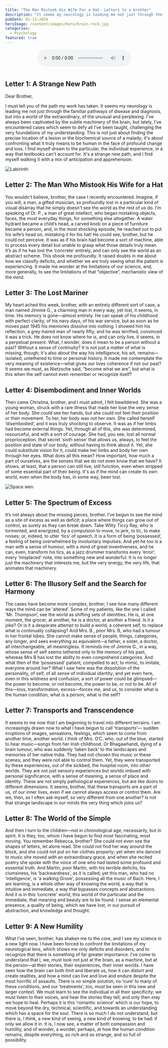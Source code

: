 ```yaml
---
title: "The Man Mistook His Wife For a Hat: Letters to a brother"
description: "It seems my neurology is leading me not just through the familiar pathways of disease and diagnosis, but into a world of the extraordinary, of the unusual and perplexing."
pubDate: 02-13-2024
heroImage: /content/images/hero/brain-rock.jpg
categories:
  - Psychology
featured: true
---
```


<div style="text-align: center;padding-bottom: 14px;">
<audio controls>
   <source src="/content/audio/podcasts/man-who-mistook-wife-hat.mp3" type="audio/mp3">
   Your browser does not support the audio element.
</audio>
</div>

## Letter 1: A Strange New Path

Dear Brother,

I must tell you of the path my work has taken. It seems my neurology is leading me not just through the familiar pathways of disease and diagnosis, but into a world of the extraordinary, of the unusual and perplexing. I've always been captivated by the subtle machinery of the brain, but lately, I’ve encountered cases which seem to defy all I’ve been taught, challenging the very foundations of my understanding. This is not just about finding the precise location of a lesion or the biochemical source of a malady; it's about confronting what it truly means to be human in the face of profound change and loss. I find myself drawn to the particular, the individual experience, in a way that textbooks can't account for. It's a strange new path, and I find myself walking it with a mix of anticipation and apprehension.

![Labirinth](/content/images/assets/labirinth.jpg)

## Letter 2: The Man Who Mistook His Wife for a Hat

You wouldn't believe, brother, the case I recently encountered. Imagine, if you will, a man, a gifted musician, so profoundly lost in a particular kind of visual disarray that he simply doesn’t see the world as the rest of us do. I’m speaking of Dr. P., a man of great intellect, who began mistaking objects, faces, the most everyday things, for something else altogether. A water hydrant became a child’s head, a carved knob on a piece of furniture became a person, and, in the most shocking episode, he reached out to put his wife’s head on, mistaking it for his hat! He could see, brother, but he could not perceive. It was as if his brain had become a sort of machine, able to process every detail but unable to grasp what those details truly mean. It’s as if he has lost the ‘concrete’ entirely, and can only see the world as an abstract scheme. This shook me profoundly. It raised doubts in me about how we classify deficits, and whether we are truly seeing what the patient is experiencing. It made me wonder at the limitations of our science, and, more generally, to see the limitations of that “objective”, mechanistic view of the mind.

## Letter 3: The Lost Mariner

My heart ached this week, brother, with an entirely different sort of case, a man named Jimmie G., a charming man in every way, yet lost, it seems, in time. His memory is gone—almost entirely. He can speak of his childhood with perfect clarity, of his navy days, of his war service, but as soon as he moves past 1945 his memories dissolve into nothing. I showed him his reflection, a grey-haired man of nearly fifty, and he was terrified, convinced it was a trick. He does not know where he is, and can only live, it seems, in a perpetual present. What, I wonder, does it mean to be a person without a past? Without a sense of continuity? It is not just a matter of what is missing, though; it's also about the way his intelligence, his wit, remains— isolated, untethered to time or personal history. It made me contemplate the very meaning of existence—what gives our lives coherence if not our past? It seems we must, as Nietzsche said, “become what we are”, but what is this when the self cannot even remember or recognize itself?

## Letter 4: Disembodiment and Inner Worlds

Then came Christina, brother, and I must admit, I felt bewildered. She was a young woman, struck with a rare illness that made her lose the very sense of her body. She could see her hands, but she could not feel their position or their movement. To her, her body was not her own. She called herself ‘disembodied’, and it was truly shocking to observe. It was as if her limbs had become external things. Yet, through all of this, she was determined, resourceful, and with a sort of courage. She had, you see, lost all normal proprioception, that secret ‘sixth sense’ that allows us, always, to feel the position and state of our body, without having to think about it. Yet, she could substitute vision for it, could make her limbs and body her own through her eyes. What does all this mean? How important, how much a part of ourselves, are the senses that we do not even know that we have? It shows, at least, that a person can still live, still function, even when stripped of some essential part of their being. It's as if the mind can create its own world, even when the body has, in some way, been lost.

![Space wen](/content/images/assets/space-web.jpg)

## Letter 5: The Spectrum of Excess

It’s not always about the missing pieces, brother. I’ve begun to see the mind as a site of excess as well as deficit; a place where things can grow out of control, as surely as they can break down. Take Witty Ticcy Ray, who is tormented, and energized, by a compulsion to move, to jerk, to tic, to make noises; or, indeed, to utter ‘tics’ of speech. It is a form of being ‘possessed’, a feeling of being overwhelmed by involuntary impulses. And yet he too is a man with a sense of humour, with a mind of great inventiveness, and he can, even, transform his tics, as a jazz drummer transforms every ‘error’, every ‘misplaced’ note, into something new and wonderful. It is no longer just the machinery that interests me, but the very energy, the very life, that animates that machinery.

## Letter 6: The Illusory Self and the Search for Harmony

The cases have become more complex, brother; I see how many different ways the mind can be ‘altered’. Some of my patients, like the one I called 'Mr. Thompson’, see the world as shifting sets of identities. He is, at one moment, the grocer, at another, he is a doctor, at another a friend. Is it a joke? Or is it a desperate attempt to build a world, a coherent self, to replace what is continually collapsing? And Mrs. B., poor Mrs. B, who had a tumour in her frontal lobes. She cannot make sense of people, things, categories, any longer, and sees everything as equivalent—a father, a sister, a doctor, all interchangeable, all meaningless. It reminds me of Jimmie G., in a way, whose sense of self seems tethered only to the memory of his past, whereas Mrs B has lost the ability to even comprehend categories. And what then of the ‘possessed’ patient, compelled to act, to mimic, to imitate, everyone around her? What I saw here was the dissolution of the personality, of self, of all sense of individual identity; and yet even here, even in this wildness and confusion, a sort of power could be glimpsed—the power to become, or not become, the power to be, or not to be. All of this—loss, transformation, excess—forces me, and us, to consider what is the human condition, what is a person, what is the self?

## Letter 7: Transports and Transcendence

It seems to me now that I am beginning to travel into different terrains. I am increasingly drawn now to what I have begun to call 'transports’— sudden irruptions of images, sensations, feelings, which seem to come from another time, another world. I think of Mrs. O’C, who, out of the blue, started to hear music—songs from her Irish childhood. Or Bhagawhandi, dying of a brain tumour, who was suddenly 'taken back' to the landscapes and memories of her native India. They had not chosen this music or these scenes; and they were not able to control them. Yet, they were transported by these experiences, out of the sickbed, the hospital room, into other worlds. They are not just sensory experiences but worlds imbued with personal significance, with a sense of meaning, a sense of place and identity. These are not simply pathological experiences, but are like doors to different dimensions. It seems, brother, that these transports are a part of us, of our inner lives, even if we cannot always access or control them. Are we, then, as I often ask myself, so very different from one another? Is not that strange landscape in our minds the very thing which joins us?

## Letter 8: The World of the Simple

And then I turn to the children—not in chronological age, necessarily, but in spirit. It is they, too, whom I have begun to find most fascinating, most moving. You remember Rebecca, brother? She could not even see the shapes of letters, let alone read. She could not find her way around the block, and she could not put on her clothes properly; yet when she danced to music she moved with an extraordinary grace, and when she recited poetry she spoke with the voice of one who had tasted some profound and essential truth. And Martin, poor Martin, with his terrible deficits, his clumsiness, his ‘backwardness’, as it is called; yet this man, who had no ‘intelligence’, is ‘a walking Grove', possessing all the music of Bach. Here, I am learning, is a whole other way of knowing the world, a way that is intuitive and immediate, a way that bypasses concepts and abstractions. And it is in this ‘concrete' world, this world of the particular and the immediate, that meaning and beauty are to be found. I sense an elemental presence, a quality of being, which we have lost, in our pursuit of abstraction, and knowledge and thought.

## Letter 9: A New Humility

What I’ve seen, brother, has shaken me to the core, and I see my science in a new light now. I have been forced to confront the limitations of my neurological lens, which shows me only deficits and disorders, and to recognize that there is something of far greater importance. I’ve come to understand that I, we, must look not just at the brain, as a machine, but at the person—at their stories, their experiences, their inner worlds. I have seen how the brain can both limit and liberate us, how it can distort and create realities, and how a mind can live and love and endure despite the most horrific of assaults. There is no simple solution, no ‘cure’ to many of these conditions, and our ‘treatments’, too, must be seen in this new and larger context. We must learn to see the individual in all their specificity; we must listen to their voices, and hear the stories they tell; and only then may we hope to heal. Perhaps it is this 'romantic science' which is our hope, to move beyond the dry, technical, scientific, and towards an understanding which has a space for the soul. There is so much I do not understand, but there is, I think, a new kind of seeing, a new kind of knowing, to be had: if only we allow it in. It is, I now see, a matter of both compassion and humility, and of wonder, a wonder, perhaps, at how the human condition remains, despite everything, so rich and so strange, and so full of possibility.
